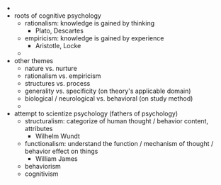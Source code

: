 -
- roots of cognitive psychology
	- rationalism: knowledge is gained by thinking
		- Plato, Descartes
	- empiricism: knowledge is gained by experience
		- Aristotle, Locke
	-
- other themes
	- nature vs. nurture
	- rationalism vs. empiricism
	- structures vs. process
	- generality vs. specificity (on theory's applicable domain)
	- biological / neurological vs. behavioral (on study method)
	-
- attempt to scientize psychology (fathers of psychology)
	- structuralism:
	      categorize of human thought / behavior
	      content, attributes
		- Wilhelm Wundt
	- functionalism:
	      understand the function / mechanism of thought / behavior
	      effect on things
		- William James
	- behaviorism
	- cognitivism